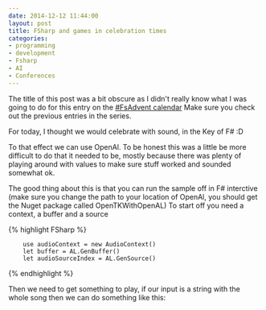 ```yaml
---
date: 2014-12-12 11:44:00
layout: post
title: FSharp and games in celebration times
categories:
- programming 
- development
- Fsharp
- AI
- Conferences
---
```


The title of this post was a bit obscure as I didn't really know what I was going to do for this entry on the [#FsAdvent calendar](https://sergeytihon.wordpress.com/2014/11/24/f-advent-calendar-in-english-2014/)
Make sure you check out the previous entries in the series.

For today, I thought we would celebrate with sound, in the Key of F# :D

To that effect we can use OpenAl. To be honest this was a little be more difficult to do that it needed to be, mostly because there was plenty of playing around with values to make sure stuff worked and sounded somewhat ok.

The good thing about this is that you can run the sample off in F# interctive (make sure you change the path to your location of OpenAl, you should get the Nuget package called OpenTKWithOpenAL)
To start off you need a context, a buffer and a source

{% highlight FSharp %}

        use audioContext = new AudioContext()
        let buffer = AL.GenBuffer()
        let audioSourceIndex = AL.GenSource()

{% endhighlight %}

Then we need to get something to play, if our input is a string with the whole song then we can do something like this:

